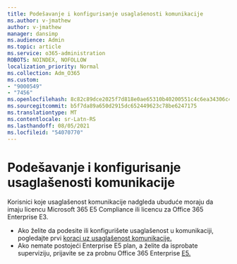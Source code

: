 ```yaml
---
title: Podešavanje i konfigurisanje usaglašenosti komunikacije
ms.author: v-jmathew
author: v-jmathew
manager: dansimp
ms.audience: Admin
ms.topic: article
ms.service: o365-administration
ROBOTS: NOINDEX, NOFOLLOW
localization_priority: Normal
ms.collection: Adm_O365
ms.custom:
- "9000549"
- "7456"
ms.openlocfilehash: 8c82c89dce2025f7d818e0ae65310b40200551c4c6ea34306c4104dc8557efcf
ms.sourcegitcommit: b5f7da89a650d2915dc652449623c78be6247175
ms.translationtype: MT
ms.contentlocale: sr-Latn-RS
ms.lasthandoff: 08/05/2021
ms.locfileid: "54070770"
---
```

# <a name="set-up-and-configure-communication-compliance"></a>Podešavanje i konfigurisanje usaglašenosti komunikacije

Korisnici koje usaglašenost komunikacije nadgleda ubuduće moraju da imaju licencu Microsoft 365 E5 Compliance ili licencu za Office 365 Enterprise E3.

* Ako želite da podesite ili konfigurišete usaglašenost u komunikaciji, pogledajte prvi [koraci uz usaglašenost komunikacije.](https://go.microsoft.com/fwlink/?linkid=2111549)
* Ako nemate postojeći Enterprise E5 plan, a želite da isprobate superviziju, prijavite se za probnu Office 365 Enterprise [E5.](https://go.microsoft.com/fwlink/p/?LinkID=698279)

